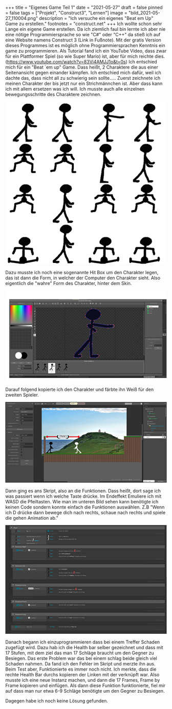 +++
title = "Eigenes Game Teil 1"
date = "2021-05-27"
draft = false
pinned = false
tags = ["Projekt", "Construct3", "Lernen"]
image = "bild_2021-05-27_110004.png"
description = "Ich versuche ein eigenes \"Beat em Up\" Game zu erstellen."
footnotes = "construct.net"
+++
Ich wollte schon sehr Lange ein eigene Game erstellen. Da ich ziemlich faul bin lernte ich aber nie eine nötige Programmiersprache so wie "C#" oder "C++"  da stieß ich auf eine Website namens Construct 3 (Link in Fußnote). Mit der gratis Version dieses Programmes ist es möglich ohne Programmiersprachen Kenntnis ein game zu programmieren. Als Tutorial fand ich ein YouTube Video, dass zwar für ein Plattformer Spiel (so wie Super Mario) ist, aber für mich reichte dies. (https://www.youtube.com/watch?v=83Vi4AMJJ1o&t=0s) Ich entschied mich für ein "Beat `em up" Game. Dass heißt, 2 Charaktere die aus einer Seitenansicht gegen einander kämpfen. Ich entschied mich dafür, weil ich dachte das, dass nicht all zu schwierig sein sollte..... Zuerst zeichnete ich meinen Charakter der bis jetzt nur ein Strichmännchen ist. Aber dass kann ich mit allem ersetzen was ich will. Ich musste auch alle einzelnen bewegungsschritte des Charaktere zeichnen. 

![Alle Animationsframes (Eigentlich nur Place Holders)](player-sheet0.png)

Dazu musste ich noch eine sogenannte Hit Box um den Charakter legen, das ist dann die Form, in welcher der Computer den Charakter sieht. Also eigentlich die "wahre" Form des Charakter, hinter dem Skin.

![Die Orangen Punkte sind die Eckpunkte des Hit Box Gitternetzes. Die Bilder unten sind die Schlag Animation.](hitbox.png)

Darauf folgend kopierte ich den Charakter und färbte ihn Weiß für den zweiten Spieler.

![Ich gestaltete noch eine Landschaft und setzte ein vorläufiges Hintergrund Bild ein.](screenshot-2021-05-27-110953.png)

Dann ging es ans Skript, also an die Funktionen. Dass heißt, dort sage ich was passiert wenn ich welche Taste drücke. Im Endeffekt Emuliere ich mit WASD die Pfeiltasten. Wie man im unteren Bild sehen kann benötigte ich keinen Code sondern konnte einfach die Funktionen auswählen. Z.B "Wenn ich D drücke dann bewege dich nach rechts, schaue nach rechts und spiele die gehen Animation ab." 

![Das ganze Skript für einen Charakter.](skript.png)

Danach begann ich einzuprogrammieren dass bei einem Treffer Schaden zugefügt wird. Dazu hab ich die Health bar selber gezeichnet und dass mit 17 Stufen, mit dem ziel das man 17 Schläge braucht um den Gegner zu Besiegen. Das erste Problem war das bei einem schlag beide gleich viel Schaden nahmen. Da fand ich den Fehler im Skript und merzte ihn aus. Beim Test aber, Funktionierte es immer noch nicht. Ich merkte, dass die rechte Health Bar durchs kopieren der Linken mit der verknüpft war. Also musste ich eine neue Instanz machen, und dann die 17 Frames, Frame by Frame kopieren und einfügen. Als dann diese Funktion funktionierte, fiel mir auf dass man nur etwa 6-9 Schläge benötigte um den Gegner zu Besiegen. 

Dagegen habe ich noch keine Lösung gefunden.
